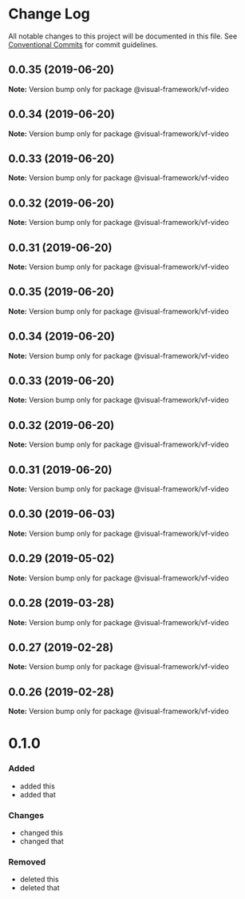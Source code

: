 # Change Log

All notable changes to this project will be documented in this file.
See [Conventional Commits](https://conventionalcommits.org) for commit guidelines.

## 0.0.35 (2019-06-20)

**Note:** Version bump only for package @visual-framework/vf-video





## 0.0.34 (2019-06-20)

**Note:** Version bump only for package @visual-framework/vf-video





## 0.0.33 (2019-06-20)

**Note:** Version bump only for package @visual-framework/vf-video





## 0.0.32 (2019-06-20)

**Note:** Version bump only for package @visual-framework/vf-video





## 0.0.31 (2019-06-20)

**Note:** Version bump only for package @visual-framework/vf-video





## 0.0.35 (2019-06-20)

**Note:** Version bump only for package @visual-framework/vf-video





## 0.0.34 (2019-06-20)

**Note:** Version bump only for package @visual-framework/vf-video





## 0.0.33 (2019-06-20)

**Note:** Version bump only for package @visual-framework/vf-video





## 0.0.32 (2019-06-20)

**Note:** Version bump only for package @visual-framework/vf-video





## 0.0.31 (2019-06-20)

**Note:** Version bump only for package @visual-framework/vf-video





## 0.0.30 (2019-06-03)

**Note:** Version bump only for package @visual-framework/vf-video





## 0.0.29 (2019-05-02)

**Note:** Version bump only for package @visual-framework/vf-video





## 0.0.28 (2019-03-28)

**Note:** Version bump only for package @visual-framework/vf-video





## 0.0.27 (2019-02-28)

**Note:** Version bump only for package @visual-framework/vf-video





## 0.0.26 (2019-02-28)

**Note:** Version bump only for package @visual-framework/vf-video





# 0.1.0

### Added
- added this
- added that

### Changes

- changed this
- changed that

### Removed

- deleted this
- deleted that
